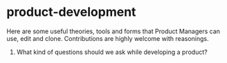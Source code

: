 # product-development

Here are some useful theories, tools and forms that Product Managers can use, edit and clone. Contributions are highly welcome with reasonings.

1. What kind of questions should we ask while developing a product?
